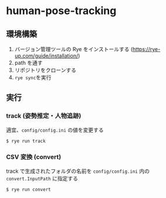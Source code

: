 # human-pose-tracking

## 環境構築

1. バージョン管理ツールの Rye をインストールする (https://rye-up.com/guide/installation/)
2. path を通す
3. リポジトリをクローンする
4. `rye sync`を実行

## 実行

### track (姿勢推定・人物追跡)

適宜、`config/config.ini` の値を変更する

```bash
$ rye run track
```

### CSV 変換 (convert)

track で生成されたフォルダの名前を `config/config.ini` 内の`convert.InputPath` に指定する

```bash
$ rye run convert
```
